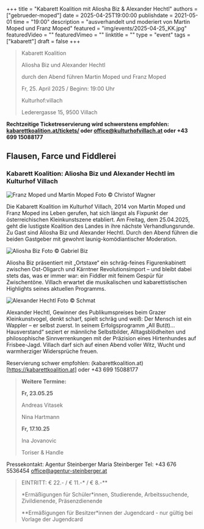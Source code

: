 +++
title = "Kabarett Koalition mit Aliosha Biz & Alexander Hechtl"
authors = ["gebrueder-moped"]
date = 2025-04-25T19:00:00
publishdate = 2021-05-01
time = "19:00"
description = "ausverhandelt und moderiert von Martin Moped und Franz Moped"
featured = "img/events/2025-04-25_KK.jpg"
featuredVideo = ""
featuredVimeo = ""
linktitle = ""
type = "event"
tags = ["kabarett"]
draft = false
+++

>Kabarett Koalition
>
>Aliosha Biz und Alexander Hechtl
>
>durch den Abend führen Martin Moped und Franz Moped
>
>Fr, 25. April 2025 / Beginn: 19:00 Uhr
>
>Kulturhof:villach
>
>Lederergasse 15, 9500 Villach

**Rechtzeitige Ticketreservierung wird schwerstens empfohlen: [kabarettkoalition.at/tickets/](https://kabarettkoalition.at/tickets/) oder office@kulturhofvillach.at oder +43 699 15088177** 

## Flausen, Farce und Fiddlerei

### Kabarett Koalition: Aliosha Biz und Alexander Hechtl im Kulturhof Villach

![Franz Moped und Martin Moped](/img/events/2025-03-14_Gebrueder_Moped_c_Christof_Wagner.jpg)
Foto © Christof Wagner

Die Kabarett Koalition im Kulturhof Villach, 2014 von Martin Moped und Franz Moped ins Leben gerufen, hat sich längst als Fixpunkt der österreichischen Kleinkunstszene etabliert. Am Freitag, dem 25.04.2025, geht die lustigste Koalition des Landes in ihre nächste Verhandlungsrunde. Zu Gast sind Aliosha Biz und Alexander Hechtl. Durch den Abend führen die beiden Gastgeber mit gewohnt launig-komödiantischer Moderation.

![Aliosha Biz](/img/events/2025-04-25_AlioshaBiz_Foto_GabrielBiz.jpg)
Foto © Gabriel Biz

Aliosha Biz präsentiert mit „Ortstaxe“ ein schräg-feines Figurenkabinett zwischen Ost-Oligarch und Kärntner Revolutionsimport – und bleibt dabei stets das, was er immer war: ein Fiddler mit feinem Gespür für Zwischentöne. Villach erwartet die musikalischen und kabarettistischen Highlights seines aktuellen Programms.

![Alexander Hechtl](/img/events/2025-04-20_AlexanderHechtl_Foto_Schmat.jpg)
Foto © Schmat

Alexander Hechtl, Gewinner des Publikumspreises beim Grazer Kleinkunstvogel, denkt scharf, spielt schräg und weiß: Der Mensch ist ein Wappler – er selbst zuerst. In seinem Erfolgsprogramm „All But(t)… Hausverstand“ seziert er männliche Selbstbilder, Alltagsblödheiten und philosophische Sinnverrenkungen mit der Präzision eines Hirtenhundes auf Frisbee-Jagd. Villach darf sich auf einen Abend voller Witz, Wucht und warmherziger Widersprüche freuen.

Reservierung schwer empfohlen: (kabarettkoalition.at)[https://kabarettkoalition.at] oder +43 699 15088177


> **Weitere Termine:**
>
> **Fr, 23.05.25**
>
> Andreas Vitasek
>
> Nina Hartmann
>
> **Fr, 17.10.25**
>
> Ina Jovanovic
> 
> Toriser & Handle


Pressekontakt:
Agentur Steinberger
Maria Steinberger
Tel: +43 676 5536454
office@agentur-steinberger.at


> EINTRITT: € 22.- / € 11.-\* / € 8.-\*\*
> 
> \*Ermäßigungen für Schüler\*innen, Studierende, Arbeitssuchende, Zivildienende, Präsenzdienende
> 
> \*\*Ermäßigungen für Besitzer\*innen der Jugendcard - nur gültig bei Vorlage der Jugendcard
